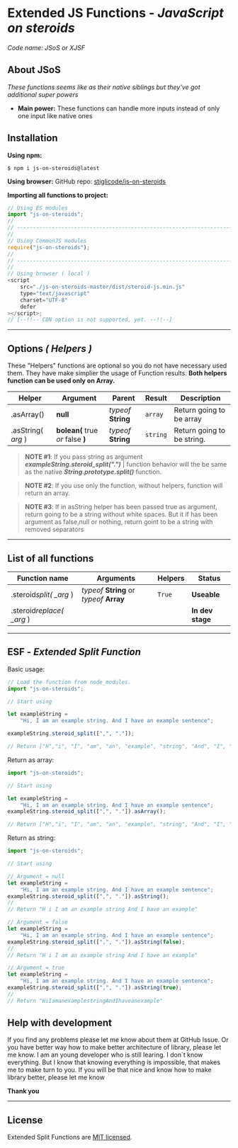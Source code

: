 # **Extended JS Functions** - _JavaScript on steroids_

_Code name: JSoS or XJSF_

## **About** JSoS

_These functions seems like as their native siblings but they've got additional super powers_

- **Main power:** These functions can handle more inputs instead of only one input like native ones

## **Installation**

**Using npm:**

```shell
$ npm i js-on-steroids@latest
```

**Using browser:** GitHub repo: [stiglicode/js-on-steroids](https://github.com/stiglicode/js-on-steroids/archive/refs/heads/master.zip)

**Importing all functions to project:**

```js
// Using ES modules
import "js-on-steroids";
//
// -----------------------------------------------------------------------------
//
// Using CommonJS modules
require("js-on-steroids");
//
// -----------------------------------------------------------------------------
//
// Using browser ( local )
<script
	src="./js-on-steroids-master/dist/steroid-js.min.js"
	type="text/javascript"
	charset="UTF-8"
	defer
></script>;
// [--!!-- CDN option is not supported, yet. --!!--]
```

---

## **Options** _( Helpers )_

These "Helpers" functions are optional so you do not have necessary used them. They have make simplier the usage of Function results. **Both helpers function can be used only on Array.**

| Helper             | Argument                          | Parent              | Result   | Description                |
| ------------------ | --------------------------------- | ------------------- | -------- | -------------------------- |
| .asArray()         | **null**                          | _typeof_ **String** | `array`  | Return going to be array   |
| .asString( _arg_ ) | **bolean(** true _or_ false **)** | _typeof_ **String** | `string` | Return going to be string. |

> **NOTE #1**: If you pass string as argument **_exampleString.steroid_split(".")_** | function behavior will the be same as the native **_String.prototype.split()_** function.

> **NOTE #2**: If you use only the function, without helpers, function will return an array.

> **NOTE #3**: If in asString helper has been passed true as argument, return going to be a string without white spaces. But it if has been argument as false,null or nothing, return goint to be a string with removed separators

---

## **List of all functions**

| Function name              | Arguments                                 | Helpers | Status           |
| -------------------------- | ----------------------------------------- | ------- | ---------------- |
| .steroid*split( \_arg* )   | _typeof_ **String** or _typeof_ **Array** | `True`  | **Useable**      |
| .steroid*replace( \_arg* ) |                                           |         | **In dev stage** |

---

## **ESF** - _Extended Split Function_

Basic usage:

```js
// Load the function from node_modules.
import "js-on-steroids";

// Start using

let exampleString =
	"Hi, I am an example string. And I have an example sentence";

exampleString.steroid_split([",", "."]);

// Return ["H","i", "I", "am", "an", "example", "string", "And", "I", "have", "an", "example"]
```

Return as array:

```js
import "js-on-steroids";

// Start using

let exampleString =
	"Hi, I am an example string. And I have an example sentence";
exampleString.steroid_split([",", "."]).asArray();

// Return ["H","i", "I", "am", "an", "example", "string", "And", "I", "have", "an", "example"]
```

Return as string:

```js
import "js-on-steroids";

// Start using

// Argument = null
let exampleString =
	"Hi, I am an example string. And I have an example sentence";
exampleString.steroid_split([",", "."]).asString();
//
// Return "H i I am an example string And I have an example"

// Argument = false
let exampleString =
	"Hi, I am an example string. And I have an example sentence";
exampleString.steroid_split([",", "."]).asString(false);
//
// Return "H i I am an example string And I have an example"

// Argument = true
let exampleString =
	"Hi, I am an example string. And I have an example sentence";
exampleString.steroid_split([",", "."]).asString(true);
//
// Return "HiIamanexamplestringAndIhaveanexample"
```

## **Help with development**

If you find any problems please let me know about them at GitHub Issue. Or you have better way how to make better architecture of library, please let me know. I am an young developer who is still learing. I don`t know everything. But I know that knowing everything is impossible, that makes me to make turn to you. If you will be that nice and know how to make library better, please let me know

**Thank you**

---

## **License**

Extended Split Functions are [MIT licensed](./LICENSE).
